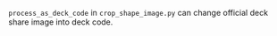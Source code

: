 `process_as_deck_code` in `crop_shape_image.py` can change official deck share image into deck code.